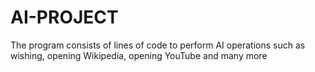 # AI-PROJECT
The program consists of lines of code to perform AI operations such as wishing, opening Wikipedia, opening YouTube and many more
